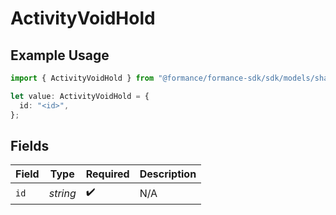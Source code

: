 # ActivityVoidHold

## Example Usage

```typescript
import { ActivityVoidHold } from "@formance/formance-sdk/sdk/models/shared";

let value: ActivityVoidHold = {
  id: "<id>",
};
```

## Fields

| Field              | Type               | Required           | Description        |
| ------------------ | ------------------ | ------------------ | ------------------ |
| `id`               | *string*           | :heavy_check_mark: | N/A                |